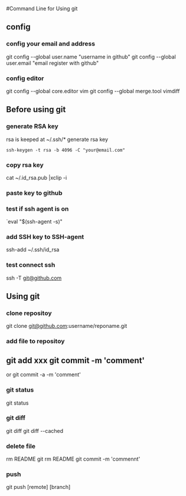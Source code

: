 #Command Line for Using git
## config
### config your email and address
git config --global user.name "username in github"
git config --global user.email "email register with github"

### config editor
git config --global core.editor vim
git config --global merge.tool vimdiff

## Before using git
### generate RSA key
rsa is keeped at ~/.ssh/*
generate rsa key
```
ssh-keygen -t rsa -b 4096 -C "your@email.com"
```
### copy rsa key
cat ~/.id_rsa.pub |xclip -i
### paste key to github
### test if ssh agent is on
`eval "$(ssh-agent -s)"
### add SSH key to SSH-agent
ssh-add ~/.ssh/id_rsa
### test connect ssh
ssh -T git@github.com

## Using git
### clone repositoy
git clone git@github.com:username/reponame.git

### add file to repositoy
git add xxx
git commit -m 'comment'
------
or
git commit -a -m 'comment'

### git status
git status

### git diff
git diff
git diff --cached

### delete file
rm README
git rm README
git commit -m 'commennt'

### push
git push [remote] [branch]


